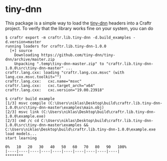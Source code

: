 # tiny-dnn

This package is a simple way to load the [tiny-dnn] headers into a Craftr
project. To verify that the library works fine on your system, you can do

    $ craftr export -m craftr.lib.tiny-dnn -d.build_examples -d.version=master
    running loaders for craftr.lib.tiny-dnn-1.0.0
      [+] source
        Downloading https://github.com/tiny-dnn/tiny-dnn/archive/master.zip
        Unpacking ".temp\tiny-dnn-master.zip" to "craftr.lib.tiny-dnn-1.0.0\src\tiny-dnn-master" ...
    craftr.lang.cxx: loading "craftr.lang.cxx.msvc" (with lang.cxx.msvc.toolkit="")
    craftr.lang.cxx:   cxc.name="msvc"
    craftr.lang.cxx:   cxc.target_arch="x64"
    craftr.lang.cxx:   cxc.version="19.00.23918"

    $ craftr build example
    [1/3] msvc compile (C:\Users\niklas\Desktop\build\craftr.lib.tiny-dnn-1.0.0\src\tiny-dnn-master\examples\main.obj)
    [2/3] msvc link (C:\Users\niklas\Desktop\build\craftr.lib.tiny-dnn-1.0.0\example.exe)
    [2/3] cmd /c cd C:\Users\niklas\Desktop\build\craftr.lib.tiny-dnn-1.0.0\src\tiny-dnn-master\examples && C:\Users\niklas\Desktop\build\craftr.lib.tiny-dnn-1.0.0\example.exe
    load models...
    start learning

    0%   10   20   30   40   50   60   70   80   90   100%
    |----|----|----|----|----|----|----|----|----|----|
    ********

  [tiny-dnn]: https://github.com/tiny-dnn/tiny-dnn
